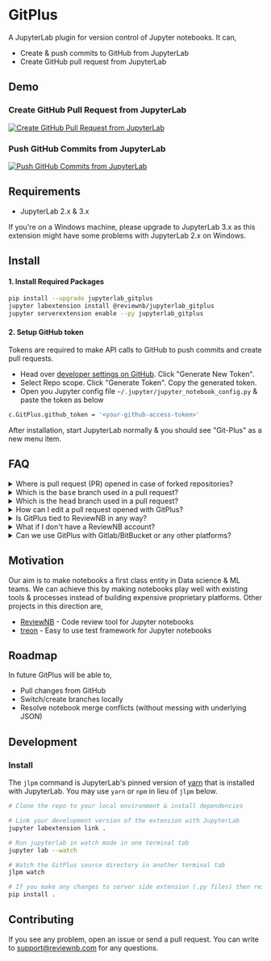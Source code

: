 # GitPlus

A JupyterLab plugin for version control of Jupyter notebooks. It can,

- Create & push commits to GitHub from JupyterLab
- Create GitHub pull request from JupyterLab

## Demo

### Create GitHub Pull Request from JupyterLab

[![Create GitHub Pull Request from JupyterLab](https://github.com/ReviewNB/jupyterlab-gitplus/raw/master/images/PR_thumbnail_v2.png)](https://www.youtube.com/watch?v=yuvLgIjCq48)

### Push GitHub Commits from JupyterLab

[![Push GitHub Commits from JupyterLab](https://github.com/ReviewNB/jupyterlab-gitplus/raw/master/images/Commit_thumbnail_v1.png)](https://www.youtube.com/watch?v=bmca1EBNpvI)

## Requirements

* JupyterLab 2.x & 3.x

If you're on a Windows machine, please upgrade to JupyterLab 3.x as this extension might have some problems with JupyterLab 2.x on Windows.

## Install
#### 1. Install Required Packages
```bash
pip install --upgrade jupyterlab_gitplus
jupyter labextension install @reviewnb/jupyterlab_gitplus
jupyter serverextension enable --py jupyterlab_gitplus
```

#### 2. Setup GitHub token
Tokens are required to make API calls to GitHub to push commits and create pull requests.

- Head over [developer settings on GitHub](https://github.com/settings/tokens). Click "Generate New Token".
- Select Repo scope. Click "Generate Token". Copy the generated token.
- Open you Jupyter config file `~/.jupyter/jupyter_notebook_config.py` & paste the token as below
```bash
c.GitPlus.github_token = '<your-github-access-token>'
```

After installation, start JupyterLab normally & you should see "Git-Plus" as a new menu item.

## FAQ
<details> 
  <summary>Where is pull request (PR) opened in case of forked repositories?</summary>
  <p>
    
  If your repository is forked from another repository (parent) then PR will be created on parent repository. 
</p></details>

<details> 
  <summary> Which is the <tt>base</tt> branch used in a pull request? </summary>
  <p>
  
  `base` branch in a PR is a branch against which your changes are compared and ultimately merged. We use repository's default    branch (usually called `master`) as `base` branch of PR. We use parent repository's default branch as `base` in case of forked repo. 
</p></details>

<details> 
  <summary>Which is the <tt>head</tt> branch used in a pull request?</summary>
  <p>
    
  `head` branch in a PR is a branch which contains the latest changes you've made. We create a new branch (e.g. `gitplus-xyz123`) as `head` branch. It only contains changes from the files you wish to include in the PR.  
</p></details>

<details> 
  <summary>How can I edit a pull request opened with GitPlus?</summary>
  <p>

You can head over to GitHub and edit the PR metadata to your liking. For pushing additional file changes to the same PR, 
1. Copy the branch name from GitHub UI (e.g. `gitplus-xyz123`) 
2. Checkout that branch locally
3. Make the file changes you want
4. Use push commit functionality from GitPlus to push new changes
</p></details>

<details> 
  <summary>Is GitPlus tied to ReviewNB in any way?</summary>
  <p>
    
  No. GitPlus is it's own open source project. The only connection with ReviewNB is that at the end of PR/Commit creation, GitPlus shows ReviewNB URL along with GitHub URL. You can safely ignore these URLs if you don't want to use ReviewNB.
  
  It's is useful to see [visual notebook diffs](https://uploads-ssl.webflow.com/5ba4ebe021cb91ae35dbf88c/5ba93ded243329a486dab26e_sl-code%2Bimage.png) on ReviewNB instead of hard to read [JSON diffs](https://uploads-ssl.webflow.com/5ba4ebe021cb91ae35dbf88c/5c24ba833c78e57d6b8c9d09_Screenshot%202018-12-27%20at%204.43.09%20PM.png) on GitHub. [ReviewNB](https://www.reviewnb.com/) also facilitates discussion on notebooks cells.
</p></details>

<details> 
  <summary>What if I don't have a ReviewNB account?</summary>
  <p>
    
  No problem, everything in GitPlus will still work fine. Only the ReviewNB URLs won't work for you.
<p></details>


<details> 
  <summary>Can we use GitPlus with Gitlab/BitBucket or any other platforms?</summary>
  <p>
    
  No, currently we only support repositories on GitHub.
<p></details>

## Motivation
Our aim is to make notebooks a first class entity in Data science & ML teams. We can achieve this by making notebooks play well with existing tools & processes instead of building expensive proprietary platforms. Other projects in this direction are,

- [ReviewNB](https://www.reviewnb.com/) - Code review tool for Jupyter notebooks
- [treon](https://github.com/reviewnb/treon) - Easy to use test framework for Jupyter notebooks

## Roadmap
In future GitPlus will be able to,

- Pull changes from GitHub
- Switch/create branches locally
- Resolve notebook merge conflicts (without messing with underlying JSON)


## Development

### Install

The `jlpm` command is JupyterLab's pinned version of
[yarn](https://yarnpkg.com/) that is installed with JupyterLab. You may use
`yarn` or `npm` in lieu of `jlpm` below.

```bash
# Clone the repo to your local environment & install dependencies

# Link your development version of the extension with JupyterLab
jupyter labextension link .

# Run jupyterlab in watch mode in one terminal tab
jupyter lab --watch

# Watch the GitPlus source directory in another terminal tab
jlpm watch

# If you make any changes to server side extension (.py files) then reinstall it from source
pip install .
```

## Contributing
If you see any problem, open an issue or send a pull request. You can write to support@reviewnb.com for any questions.

